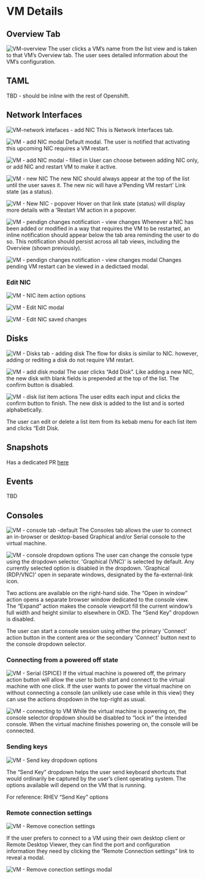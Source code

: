 # VM Details



## Overview Tab

![VM-overview](img/1-0-0.jpg)
The user clicks a VM’s name from the list view and is taken to that VM’s Overview tab.
The user sees detailed information about the VM’s configuration.


## TAML

TBD - should be inline with the rest of Openshift.


## Network Interfaces

![VM-network intefaces - add NIC](img/2-0-0.jpg)
This is Network Interfaces tab.


![VM - add NIC modal](img/2-0-1.jpg)
Default modal. The user is notified that activating this upcoming NIC requires a VM restart. 

![VM - add NIC modal - filled in](img/2-0-2.jpg)
User can choose between adding NIC only, or add NIC and restart VM to make it active.

![VM - new NIC](img/2-0-3.jpg)
The new NIC should always appear at the top of the list until the user saves it. The new nic will have a'Pending VM restart' Link state (as a status).

![VM - New NIC - popover](img/2-0-4.jpg)
Hover on that link state (status) will display more details with a 'Restart VM action in a popover.

![VM - pendign changes notification - view changes](img/2-0-5.jpg)
Whenever a NIC has been added or modified in a way that requires the VM to be restarted, an inline notification should appear below the tab area reminding the user to do so. This notification should persist across all tab views, including the Overview (shown previously).

![VM - pendign changes notification - view changes modal](img/2-0-6.jpg)
Changes pending VM restart can be viewed in a dedictaed modal.

### Edit NIC

![VM - NIC item action options](img/2-1-0.jpg)

![VM - Edit NIC modal](img/2-1-1.jpg)

![VM - Edit NIC saved changes](img/2-1-2.jpg)


## Disks

![VM - Disks tab - adding disk](img/3-0-0.jpg)
The flow for disks is similar to NIC.
however, adding or rediting a disk do not require VM restart.

![VM - add disk modal](img/3-1-0.jpg)
The user clicks “Add Disk”. Like adding a new NIC, the new disk with blank fields is prepended at the top of the list. The confirm button is disabled.

![VM - disk list item actions](img/3-2-0.jpg)
The user edits each input and clicks the confirm button to finish. The new disk is added to the list and is sorted alphabetically.

The user can edit or delete a list item from its kebab menu for each list item and clicks “Edit Disk.



## Snapshots

Has a dedicated PR [here](https://github.com/openshift/openshift-origin-design/pull/183)


## Events

TBD

## Consoles

![VM - console tab -default](img/4-0-0.jpg)
The Consoles tab allows the user to connect an in-browser or desktop-based Graphical and/or Serial console to the virtual machine.

![VM - console dropdown options](img/4-1-0.jpg)
The user can change the console type using the dropdown selector. 'Graphical (VNC)' is selected by default. Any currently selected option is disabled in the dropdown. 'Graphical (RDP/VNC)' open in separate windows, designated by the fa-external-link icon.

Two actions are available on the right-hand side. The “Open in window” action opens a separate browser window dedicated to the console view. The “Expand” action makes the console viewport fill the current window’s full width and height similar to elsewhere in OKD. The “Send Key” dropdown is disabled.

The user can start a console session using either the primary 'Connect' action button in the content area or the secondary 'Connect' button next to the console dropdown selector.


### Connecting from a powered off state

![VM - Serial (SPICE)](img/4-2-0.jpg)
If the virtual machine is powered off, the primary action button will allow the user to both start and connect to the virtual machine with one click. If the user wants to power the virtual machine on without connecting a console (an unlikely use case while in this view) they can use the actions dropdown in the top-right as usual.


![VM - connecting to VM](img/4-3-0.jpg)
While the virtual machine is powering on, the console selector dropdown should be disabled to “lock in” the intended console. When the virtual machine finishes powering on, the console will be connected.


### Sending keys

![VM - Send key dropdown options](img/4-4-0.jpg)


The “Send Key” dropdown helps the user send keyboard shortcuts that would ordinarily be captured by the user’s client operating system. The options available will depend on the VM that is running.

For reference: RHEV “Send Key” options


### Remote connection settings

![VM - Remove conection settings](img/4-5-0.jpg)

If the user prefers to connect to a VM using their own desktop client or Remote Desktop Viewer, they can find the port and configuration information they need by clicking the “Remote Connection settings” link to reveal a modal.


![VM - Remove conection settings modal](img/4-6-0.jpg)
